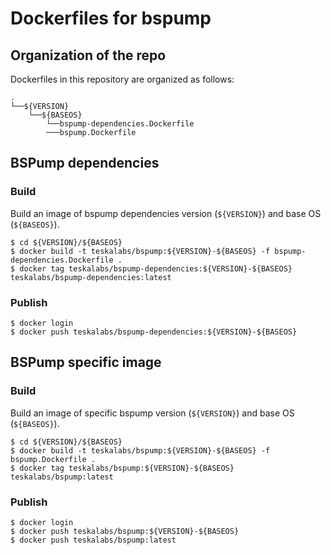 Dockerfiles for bspump
===

## Organization of the repo

Dockerfiles in this repository are organized as follows:

```
.
└──${VERSION}
    └──${BASEOS}
        └──bspump-dependencies.Dockerfile
		───bspump.Dockerfile
```

## BSPump dependencies

### Build

Build an image of bspump dependencies version (`${VERSION}`) and base OS (`${BASEOS}`).

```
$ cd ${VERSION}/${BASEOS}
$ docker build -t teskalabs/bspump:${VERSION}-${BASEOS} -f bspump-dependencies.Dockerfile .
$ docker tag teskalabs/bspump-dependencies:${VERSION}-${BASEOS} teskalabs/bspump-dependencies:latest
```

### Publish

```
$ docker login
$ docker push teskalabs/bspump-dependencies:${VERSION}-${BASEOS}
```

## BSPump specific image

### Build

Build an image of specific bspump version (`${VERSION}`) and base OS (`${BASEOS}`).

```
$ cd ${VERSION}/${BASEOS}
$ docker build -t teskalabs/bspump:${VERSION}-${BASEOS} -f bspump.Dockerfile .
$ docker tag teskalabs/bspump:${VERSION}-${BASEOS} teskalabs/bspump:latest
```

### Publish

```
$ docker login
$ docker push teskalabs/bspump:${VERSION}-${BASEOS}
$ docker push teskalabs/bspump:latest
```
